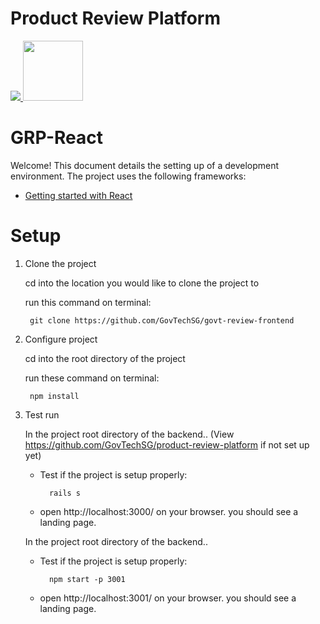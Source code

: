 # Product Review Platform

<a href="https://teamcity.gahmen.tech/viewType.html?buildTypeId=ProductReviewPlatform_UnitTest&guest=1"> 
<img src="https://teamcity.gahmen.tech/app/rest/builds/buildType(id:ProductReviewPlatform_UnitTest)/statusIcon"/>
</a>

<img src="public/favicon.png" width="96" />

# GRP-React

Welcome! This document details the setting up of a development environment. The project uses the following frameworks:

* [Getting started with React](https://facebook.github.io/react/docs/getting-started.html)

# Setup

1. Clone the project

	cd into the location you would like to clone the project to

	run this command on terminal: 

		git clone https://github.com/GovTechSG/govt-review-frontend

1. Configure project

	cd into the root directory of the project

	run these command on terminal: 

		npm install

1. Test run

	In the project root directory of the backend.. (View https://github.com/GovTechSG/product-review-platform if not set up yet)

	- Test if the project is setup properly:
		
			rails s

	- open http://localhost:3000/ on your browser. you should see a landing page.

	In the project root directory of the backend..

	- Test if the project is setup properly:
		
			npm start -p 3001

	- open http://localhost:3001/ on your browser. you should see a landing page.